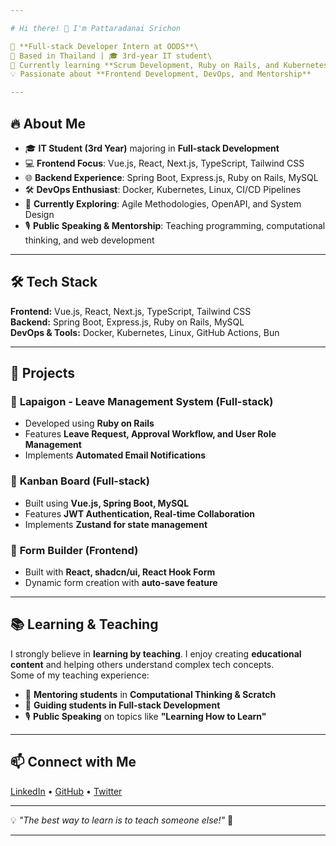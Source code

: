 ```yaml
---

# Hi there! 👋 I'm Pattaradanai Srichon

🚀 **Full-stack Developer Intern at ODDS**\
📍 Based in Thailand | 🎓 3rd-year IT student\
🌱 Currently learning **Scrum Development, Ruby on Rails, and Kubernetes**\
💡 Passionate about **Frontend Development, DevOps, and Mentorship**

---
```


## 🔥 About Me

- 🎓 **IT Student (3rd Year)** majoring in **Full-stack Development**
- 💻 **Frontend Focus**: Vue.js, React, Next.js, TypeScript, Tailwind CSS
- 🌐 **Backend Experience**: Spring Boot, Express.js, Ruby on Rails, MySQL
- 🛠 **DevOps Enthusiast**: Docker, Kubernetes, Linux, CI/CD Pipelines
- 📖 **Currently Exploring**: Agile Methodologies, OpenAPI, and System Design
- 🎙 **Public Speaking & Mentorship**: Teaching programming, computational thinking, and web development

---

## 🛠 Tech Stack

**Frontend:** Vue.js, React, Next.js, TypeScript, Tailwind CSS\
**Backend:** Spring Boot, Express.js, Ruby on Rails, MySQL\
**DevOps & Tools:** Docker, Kubernetes, Linux, GitHub Actions, Bun

---

## 🚀 Projects

### 🔹 **Lapaigon - Leave Management System** (Full-stack)

- Developed using **Ruby on Rails**
- Features **Leave Request, Approval Workflow, and User Role Management**
- Implements **Automated Email Notifications**

### 🔹 **Kanban Board** (Full-stack)

- Built using **Vue.js, Spring Boot, MySQL**
- Features **JWT Authentication, Real-time Collaboration**
- Implements **Zustand for state management**

### 🔹 **Form Builder** (Frontend)

- Built with **React, shadcn/ui, React Hook Form**
- Dynamic form creation with **auto-save feature**

---

## 📚 Learning & Teaching

I strongly believe in **learning by teaching**. I enjoy creating **educational content** and helping others understand complex tech concepts.\
Some of my teaching experience:

- 🏫 **Mentoring students** in **Computational Thinking & Scratch**
- 📘 **Guiding students in Full-stack Development**
- 🎙 **Public Speaking** on topics like **"Learning How to Learn"**

---

## 📫 Connect with Me

[LinkedIn](#) • [GitHub](#) • [Twitter](#)

---

💡 *"The best way to learn is to teach someone else!"* 🚀

---
